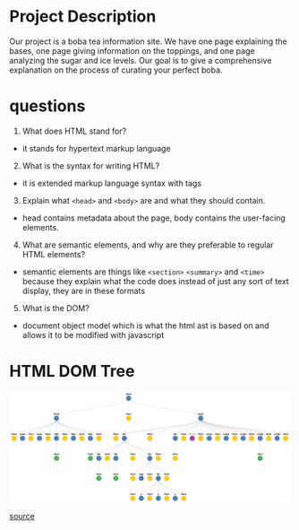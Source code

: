# Project Description

Our project is a boba tea information site. We have one page explaining the bases, one page 
giving information on the toppings, and one page analyzing the sugar and ice levels. Our goal is to give a comprehensive explanation on the process of curating your perfect boba.  

# questions

1. What does HTML stand for?
  - it stands for hypertext markup language
2. What is the syntax for writing HTML?
  - it is extended markup language syntax with tags
3. Explain what `<head>` and `<body>` are and what they should contain.
  - head contains metadata about the page, body contains the user-facing elements.
4. What are semantic elements, and why are they preferable to regular HTML elements?
  - semantic elements are things like `<section>` `<summary>` and `<time>` because they explain what the code does instead of just any sort of text display, they are in these formats
5. What is the DOM?
  - document object model which is what the html ast is based on and allows it to be modified with javascript


# HTML DOM Tree

<img src="./images/domVisualization.svg" alt="dom visualization" />

[source](https://bioub.github.io/dom-visualizer/)
